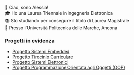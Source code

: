 
:wave:  Ciao, sono Alessia! <br>
:mortar_board:  Ho una Laurea Triennale in Ingegneria Elettronica <br>
:books:  Sto studiando per conseguire il titolo di Laurea Magistrale <br>
:round_pushpin:  Presso l'Università Politecnica delle Marche, Ancona

### Progetti in evidenza
- [Progetto Sistemi Embedded](https://github.com/AlessiaConti/Progetto-Sistemi-Embedded)
- [Progetto Tirocinio Curriculare](https://github.com/AlessiaConti/Tirocinio_Triennale)
- [Progetto Sistemi Elettronici](https://github.com/AlessiaConti/Progetto-Sistemi-Elettronici)
- [Progetto Programmazione Orientata agli Oggetti (OOP)](https://github.com/AlessiaConti/Progetto-OOP-Univpm)
